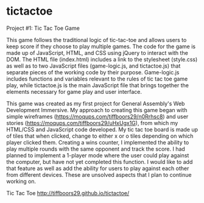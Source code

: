 # tictactoe
Project #1: Tic Tac Toe Game

This game follows the traditional logic of tic-tac-toe and allows users to keep score if they choose to play multiple games. The code for the game is made up of JavaScript, HTML, and CSS using jQuery to interact with the DOM. The HTML file (index.html) includes a link to the stylesheet (style.css) as well as to two JavaScript files (game-logic.js, and tictactoe.js) that separate pieces of the working code by their purpose. Game-logic.js includes functions and variables relevant to the rules of tic tac toe game play, while tictactoe.js is the main JavaScript file that brings together the elements necessary for game play and user interface.



This game was created as my first project for General Assembly's Web Development Immersive. My approach to creating this game began with simple wireframes (https://moqups.com/tiffboors29/n0Rrhsc8) and user stories (https://moqups.com/tiffboors29/uHxUgx1G), from which my HTML/CSS and JavaScript code developed. My tic tac toe board is made up of tiles that when clicked, change to either x or o tiles depending on which player clicked them. Creating a wins counter, I implemented the ability to play multiple rounds with the same opponent and track the score. I had planned to implement a 1-player mode where the user could play against the computer, but have not yet completed this function. I would like to add that feature as well as add the ability for users to play against each other from different devices. These are unsolved aspects that I plan to continue working on.

Tic Tac Toe
http://tiffboors29.github.io/tictactoe/





